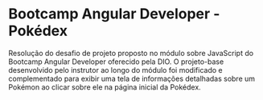 # Bootcamp Angular Developer - Pokédex

Resolução do desafio de projeto proposto no módulo sobre JavaScript do Bootcamp Angular Developer oferecido pela DIO. O projeto-base desenvolvido pelo instrutor ao longo do módulo foi modificado e complementado para exibir uma tela de informações detalhadas sobre um Pokémon ao clicar sobre ele na página inicial da Pokédex.
